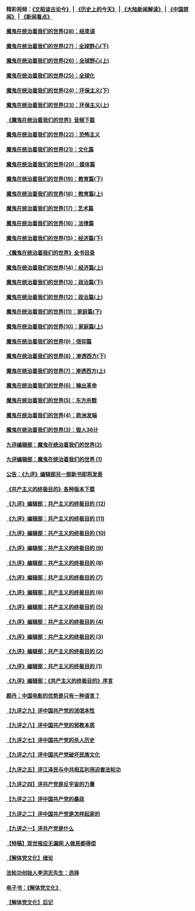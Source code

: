 #### 精彩视频：[《文昭谈古论今》](http://45.76.195.252/wenzhao) | [《历史上的今天》](http://45.76.195.252/today-in-history) | [《大陆新闻解读》](http://45.76.195.252/ntdtv-comedy) | [《中国禁闻》](http://45.76.195.252/ntdtv-news) | [《新闻看点》](http://45.76.195.252/news-insight) 

 #### [魔鬼在统治着我们的世界(28)：结束语](../pages/nsc422/n10936246.md?t=02141537) 

#### [魔鬼在统治着我们的世界(27)：全球野心(下)](../pages/nsc422/n10928319.md?t=02141537) 

#### [魔鬼在统治着我们的世界(26)：全球野心(上)](../pages/nsc422/n10900318.md?t=02141537) 

#### [魔鬼在统治着我们的世界(25)：全球化](../pages/nsc422/n10788205.md?t=02141537) 

#### [魔鬼在统治着我们的世界(24)：环保主义(下)](../pages/nsc422/n10695307.md?t=02141537) 

#### [魔鬼在统治着我们的世界(23)：环保主义(上)](../pages/nsc422/n10688613.md?t=02141537) 

#### [《魔鬼在统治着我们的世界》音频下载](../pages/nsc422/n10635553.md?t=02141537) 

#### [魔鬼在统治着我们的世界(22)：恐怖主义](../pages/nsc422/n10614727.md?t=02141537) 

#### [魔鬼在统治着我们的世界(21)：文化篇](../pages/nsc422/n10597706.md?t=02141537) 

#### [魔鬼在统治着我们的世界(20)：媒体篇](../pages/nsc422/n10586579.md?t=02141537) 

#### [魔鬼在统治着我们的世界(19)：教育篇(下)](../pages/nsc422/n10564808.md?t=02141537) 

#### [魔鬼在统治着我们的世界(18)：教育篇(上)](../pages/nsc422/n10526970.md?t=02141537) 

#### [魔鬼在统治着我们的世界(17)：艺术篇](../pages/nsc422/n10499093.md?t=02141537) 

#### [魔鬼在统治着我们的世界(16)：法律篇](../pages/nsc422/n10485969.md?t=02141537) 

#### [魔鬼在统治着我们的世界(15)：经济篇(下)](../pages/nsc422/n10469975.md?t=02141537) 

#### [《魔鬼在统治着我们的世界》全书目录](../pages/nsc422/n10464261.md?t=02141537) 

#### [魔鬼在统治着我们的世界(14)：经济篇(上)](../pages/nsc422/n10457370.md?t=02141537) 

#### [魔鬼在统治着我们的世界(13)：政治篇(下)](../pages/nsc422/n10448270.md?t=02141537) 

#### [魔鬼在统治着我们的世界(12)：政治篇(上)](../pages/nsc422/n10444576.md?t=02141537) 

#### [魔鬼在统治着我们的世界(11)：家庭篇(下)](../pages/nsc422/n10440961.md?t=02141537) 

#### [魔鬼在统治着我们的世界(10)：家庭篇(上)](../pages/nsc422/n10435448.md?t=02141537) 

#### [魔鬼在统治着我们的世界(9)：信仰篇](../pages/nsc422/n10432159.md?t=02141537) 

#### [魔鬼在统治着我们的世界(8)：渗透西方(下)](../pages/nsc422/n10429603.md?t=02141537) 

#### [魔鬼在统治着我们的世界(7)：渗透西方(上)](../pages/nsc422/n10426013.md?t=02141537) 

#### [魔鬼在统治着我们的世界(6)：输出革命](../pages/nsc422/n10421536.md?t=02141537) 

#### [魔鬼在统治着我们的世界(5)：东方杀戮](../pages/nsc422/n10417707.md?t=02141537) 

#### [魔鬼在统治着我们的世界(4)：欧洲发端](../pages/nsc422/n10414890.md?t=02141537) 

#### [魔鬼在统治着我们的世界(3)：毁人36计](../pages/nsc422/n10411583.md?t=02141537) 

#### [九评编辑部：魔鬼在统治着我们的世界(2)](../pages/nsc422/n10410036.md?t=02141537) 

#### [九评编辑部：魔鬼在统治着我们的世界 (1)](../pages/nsc422/n10406825.md?t=02141537) 

#### [公告：《九评》编辑部另一部新书即将发表](../pages/nsc422/n10405104.md?t=02141537) 

#### [《共产主义的终极目的》各种版本下载](../pages/nsc422/n10022138.md?t=02141537) 

#### [《九评》编辑部：共产主义的终极目的 (12)](../pages/nsc422/n9933272.md?t=02141537) 

#### [《九评》编辑部：共产主义的终极目的 (11)](../pages/nsc422/n9924973.md?t=02141537) 

#### [《九评》编辑部：共产主义的终极目的 (10)](../pages/nsc422/n9920883.md?t=02141537) 

#### [《九评》编辑部：共产主义的终极目的 (9)](../pages/nsc422/n9916363.md?t=02141537) 

#### [《九评》编辑部：共产主义的终极目的 (8)](../pages/nsc422/n9912488.md?t=02141537) 

#### [《九评》编辑部：共产主义的终极目的 (7)](../pages/nsc422/n9901176.md?t=02141537) 

#### [《九评》编辑部：共产主义的终极目的 (6)](../pages/nsc422/n9899359.md?t=02141537) 

#### [《九评》编辑部：共产主义的终极目的 (5)](../pages/nsc422/n9893174.md?t=02141537) 

#### [《九评》编辑部：共产主义的终极目的 (4)](../pages/nsc422/n9891246.md?t=02141537) 

#### [《九评》编辑部：共产主义的终极目的 (3)](../pages/nsc422/n9879879.md?t=02141537) 

#### [《九评》编辑部：共产主义的终极目的 (2)](../pages/nsc422/n9876205.md?t=02141537) 

#### [《九评》编辑部：共产主义的终极目的 (1)](../pages/nsc422/n9865857.md?t=02141537) 

#### [《九评》编辑部：《共产主义的终极目的》序言](../pages/nsc422/n9862666.md?t=02141537) 

#### [颜丹：中国电影的优势是只有一种语言？](../pages/nsc422/n9583062.md?t=02141537) 

#### [【九评之九】评中国共产党的流氓本性](../pages/nsc422/n737542.md?t=02141537) 

#### [【九评之八】评中国共产党的邪教本质](../pages/nsc422/n735942.md?t=02141537) 

#### [【九评之七】评中国共产党的杀人历史](../pages/nsc422/n733806.md?t=02141537) 

#### [【九评之六】评中国共产党破坏民族文化](../pages/nsc422/n731667.md?t=02141537) 

#### [【九评之五】评江泽民与中共相互利用迫害法轮功](../pages/nsc422/n730058.md?t=02141537) 

#### [【九评之四】评共产党是反宇宙的力量](../pages/nsc422/n727814.md?t=02141537) 

#### [【九评之三】评中国共产党的暴政](../pages/nsc422/n725597.md?t=02141537) 

#### [【九评之二】评中国共产党是怎样起家的](../pages/nsc422/n723946.md?t=02141537) 

#### [【九评之一】评共产党是什么](../pages/nsc422/n722529.md?t=02141537) 

#### [【特稿】现世报应无漏网 人做恶都得偿](../pages/nsc422/n4215167.md?t=02141537) 

#### [【解体党文化】绪论](../pages/nsc422/n1449356.md?t=02141537) 

#### [法轮功创始人李洪志先生：选择](../pages/nsc422/n3580738.md?t=02141537) 

#### [电子书：《解体党文化》](../pages/nsc422/n1573484.md?t=02141537) 

#### [【解体党文化】后记](../pages/nsc422/n1531999.md?t=02141537) 

